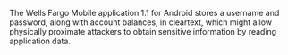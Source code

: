 The Wells Fargo Mobile application 1.1 for Android stores a username and password, along with account balances, in cleartext, which might allow physically proximate attackers to obtain sensitive information by reading application data.